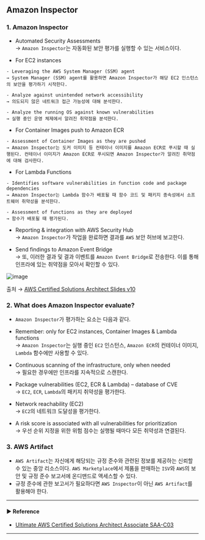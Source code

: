 ## Amazon Inspector
### 1. Amazon Inspector
- Automated Security Assessments  
→ `Amazon Inspector`는 자동화된 보안 평가를 실행할 수 있는 서비스이다. 

- For EC2 instances
~~~
- Leveraging the AWS System Manager (SSM) agent
→ System Manager (SSM) agent를 활용하면 Amazon Inspector가 해당 EC2 인스턴스의 보안을 평가하기 시작한다.

- Analyze against unintended network accessibility
→ 의도되지 않은 네트워크 접근 가능성에 대해 분석한다.

- Analyze the running OS against known vulnerabilities
→ 실행 중인 운영 체제에서 알려진 취약점을 분석한다.
~~~

- For Container Images push to Amazon ECR
~~~
- Assessment of Container Images as they are pushed
→ Amazon Inspector는 도커 이미지 등 컨테이너 이미지를 Amazon ECR로 푸시할 때 실행된다. 컨테이너 이미지가 Amazon ECR로 푸시되면 Amazon Inspector가 알려진 취약점에 대해 검사한다.
~~~

- For Lambda Functions
~~~
- Identifies software vulnerabilities in function code and package dependencies
→ Amazon Inspector는 Lambda 함수가 배포될 때 함수 코드 및 패키지 종속성에서 소프트웨어 취약성을 분석한다.

- Assessment of functions as they are deployed
→ 함수가 배포될 때 평가된다.
~~~

- Reporting & integration with AWS Security Hub  
→ `Amazon Inspector`가 작업을 완료하면 결과를 `AWS` 보안 허브에 보고한다.

- Send findings to Amazon Event Bridge  
→ 또, 이러한 결과 및 결과 이벤트를 `Amazon Event Bridge`로 전송한다. 이를 통해 인프라에 있는 취약점을 모아서 확인할 수 있다.

![image](https://github.com/sanguk2794/AWS/assets/97398071/437a6804-f3ed-4071-8ce4-6a4dc718f4ef)

출처 → [AWS Certified Solutions Architect Slides v10](https://courses.datacumulus.com/downloads/certified-solutions-architect-pn9/)

### 2. What does Amazon Inspector evaluate?
- `Amazon Inspector`가 평가하는 요소는 다음과 같다.

- Remember: only for EC2 instances, Container Images & Lambda functions  
→ `Amazon Inspector`는 실행 중인 `EC2` 인스턴스, `Amazon ECR`의 컨테이너 이미지, `Lambda` 함수에만 사용할 수 있다.

- Continuous scanning of the infrastructure, only when needed  
→ 필요한 경우에만 인프라를 지속적으로 스캔한다.

- Package vulnerabilities (EC2, ECR & Lambda) – database of CVE  
→ `EC2`, `ECR`, `Lambda`의 패키지 취약성을 평가한다.

- Network reachability (EC2)  
→ `EC2`의 네트워크 도달성을 평가한다.

- A risk score is associated with all vulnerabilities for prioritization  
→ 우선 순위 지정을 위한 위험 점수는 실행될 때마다 모든 취약성과 연결된다.

### 3. AWS Artifact
- `AWS Artifact`는 자신에게 해당되는 규정 준수와 관련된 정보를 제공하는 신뢰할 수 있는 중앙 리소스이다. `AWS Marketplace`에서 제품을 판매하는 `ISV`와 `AWS`의 보안 및 규정 준수 보고서에 온디맨드로 액세스할 수 있다.
- 규정 준수에 관한 보고서가 필요하다면 `AWS Inspector`이 아닌 `AWS Artifact`를 활용해야 한다.

---
#### ▶ Reference
- [Ultimate AWS Certified Solutions Architect Associate SAA-C03](https://www.udemy.com/course/aws-certified-solutions-architect-associate-saa-c03/)
---